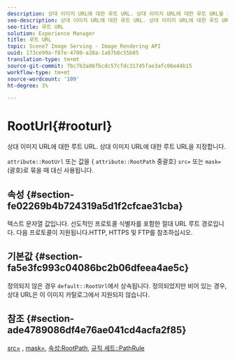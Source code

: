 ```yaml
---
description: 상대 이미지 URL에 대한 루트 URL. 상대 이미지 URL에 대한 루트 URL을 지정합니다.
seo-description: 상대 이미지 URL에 대한 루트 URL. 상대 이미지 URL에 대한 루트 URL을 지정합니다.
seo-title: 루트 URL
solution: Experience Manager
title: 루트 URL
topic: Scene7 Image Serving - Image Rendering API
uuid: 173ce99a-f87e-4700-a28a-1a87b8c55b85
translation-type: tm+mt
source-git-commit: 7bc7b3a86fbcdc57cfdc31745fae3afc06e44b15
workflow-type: tm+mt
source-wordcount: '109'
ht-degree: 3%

---
```



# RootUrl{#rooturl}

상대 이미지 URL에 대한 루트 URL. 상대 이미지 URL에 대한 루트 URL을 지정합니다.

`attribute::RootUrl` 또는 값을 { `attribute::RootPath` 중괄호}  `src=` 또는  `mask=` (괄호)로 묶을 때 대신 사용됩니다.

## 속성 {#section-fe02269b4b724319a5d1f2cfcae31cba}

텍스트 문자열 값입니다. 선도적인 프로토콜 식별자를 포함한 절대 URL 루트 경로입니다. 다음 프로토콜이 지원됩니다.HTTP, HTTPS 및 FTP를 참조하십시오.

## 기본값 {#section-fa5e3fc993c04086bc2b06dfeea4ae5c}

정의되지 않은 경우 `default::RootUrl`에서 상속됩니다. 정의되었지만 비어 있는 경우, 상대 URL은 이 이미지 카탈로그에서 지원되지 않습니다.

## 참조 {#section-ade4789086df4e76ae041cd4acfa2f85}

[src=](../../../../../is-api/http-ref/image-serving-api-ref/c-http-protocol-reference/c-command-reference/r-src.md#reference-f6506637778c4c69bf106a7924a91ab1) ,  [mask=](../../../../../is-api/http-ref/image-serving-api-ref/c-http-protocol-reference/c-command-reference/r-mask.md#reference-922254e027404fb890b850e2723ee06e),  [속성:RootPath](../../../../../is-api/image-catalog/image-serving-api-ref/c-image-catalog-reference/c-attributes-reference/r-rootpath.md#reference-17d57e5967be403b8408fa7214017494),  [규칙 세트::PathRule](../../../../../is-api/image-catalog/image-serving-api-ref/c-image-catalog-reference/c-rule-set-reference/c-rule-set-reference.md#concept-3e5058cf3507470b82cac638df23ea8e)
